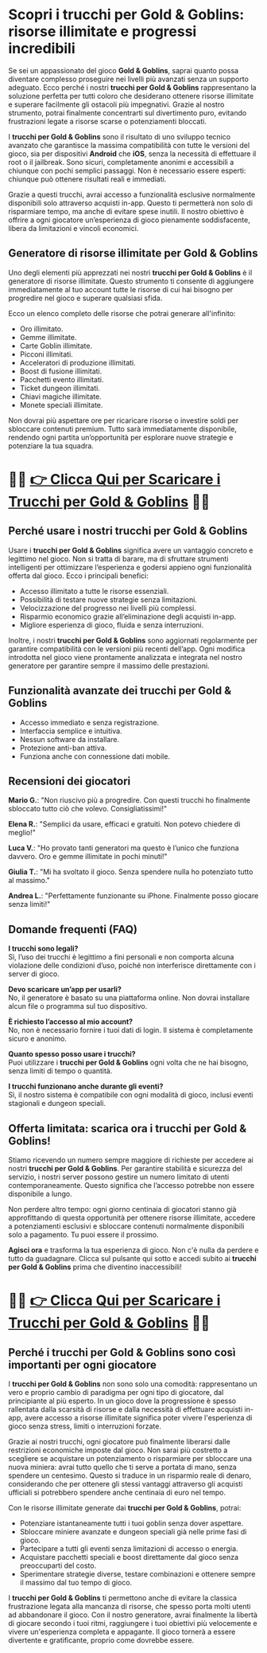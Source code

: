 <h1>Scopri i trucchi per Gold & Goblins: risorse illimitate e progressi incredibili</h1>

<p>Se sei un appassionato del gioco <strong>Gold & Goblins</strong>, saprai quanto possa diventare complesso proseguire nei livelli più avanzati senza un supporto adeguato. Ecco perché i nostri <strong>trucchi per Gold & Goblins</strong> rappresentano la soluzione perfetta per tutti coloro che desiderano ottenere risorse illimitate e superare facilmente gli ostacoli più impegnativi. Grazie al nostro strumento, potrai finalmente concentrarti sul divertimento puro, evitando frustrazioni legate a risorse scarse o potenziamenti bloccati.</p>

<p>I <strong>trucchi per Gold & Goblins</strong> sono il risultato di uno sviluppo tecnico avanzato che garantisce la massima compatibilità con tutte le versioni del gioco, sia per dispositivi <strong>Android</strong> che <strong>iOS</strong>, senza la necessità di effettuare il root o il jailbreak. Sono sicuri, completamente anonimi e accessibili a chiunque con pochi semplici passaggi. Non è necessario essere esperti: chiunque può ottenere risultati reali e immediati.</p>

<p>Grazie a questi trucchi, avrai accesso a funzionalità esclusive normalmente disponibili solo attraverso acquisti in-app. Questo ti permetterà non solo di risparmiare tempo, ma anche di evitare spese inutili. Il nostro obiettivo è offrire a ogni giocatore un’esperienza di gioco pienamente soddisfacente, libera da limitazioni e vincoli economici.</p>

<h2>Generatore di risorse illimitate per Gold & Goblins</h2>

<p>Uno degli elementi più apprezzati nei nostri <strong>trucchi per Gold & Goblins</strong> è il generatore di risorse illimitate. Questo strumento ti consente di aggiungere immediatamente al tuo account tutte le risorse di cui hai bisogno per progredire nel gioco e superare qualsiasi sfida.</p>

<p>Ecco un elenco completo delle risorse che potrai generare all'infinito:</p>

<ul>
  <li>Oro illimitato.</li>
  <li>Gemme illimitate.</li>
  <li>Carte Goblin illimitate.</li>
  <li>Picconi illimitati.</li>
  <li>Acceleratori di produzione illimitati.</li>
  <li>Boost di fusione illimitati.</li>
  <li>Pacchetti evento illimitati.</li>
  <li>Ticket dungeon illimitati.</li>
  <li>Chiavi magiche illimitate.</li>
  <li>Monete speciali illimitate.</li>
</ul>

<p>Non dovrai più aspettare ore per ricaricare risorse o investire soldi per sbloccare contenuti premium. Tutto sarà immediatamente disponibile, rendendo ogni partita un’opportunità per esplorare nuove strategie e potenziare la tua squadra.</p>

# 🔴🔴 **[👉 Clicca Qui per Scaricare i Trucchi per Gold & Goblins](https://tinyurl.com/Monix88a)** 🔴🔴

<h2>Perché usare i nostri trucchi per Gold & Goblins</h2>

<p>Usare i <strong>trucchi per Gold & Goblins</strong> significa avere un vantaggio concreto e legittimo nel gioco. Non si tratta di barare, ma di sfruttare strumenti intelligenti per ottimizzare l’esperienza e godersi appieno ogni funzionalità offerta dal gioco. Ecco i principali benefici:</p>

<ul>
  <li>Accesso illimitato a tutte le risorse essenziali.</li>
  <li>Possibilità di testare nuove strategie senza limitazioni.</li>
  <li>Velocizzazione del progresso nei livelli più complessi.</li>
  <li>Risparmio economico grazie all’eliminazione degli acquisti in-app.</li>
  <li>Migliore esperienza di gioco, fluida e senza interruzioni.</li>
</ul>

<p>Inoltre, i nostri <strong>trucchi per Gold & Goblins</strong> sono aggiornati regolarmente per garantire compatibilità con le versioni più recenti dell’app. Ogni modifica introdotta nel gioco viene prontamente analizzata e integrata nel nostro generatore per garantire sempre il massimo delle prestazioni.</p>

<h2>Funzionalità avanzate dei trucchi per Gold & Goblins</h2>

<ul>
  <li>Accesso immediato e senza registrazione.</li>
  <li>Interfaccia semplice e intuitiva.</li>
  <li>Nessun software da installare.</li>
  <li>Protezione anti-ban attiva.</li>
  <li>Funziona anche con connessione dati mobile.</li>
</ul>

<h2>Recensioni dei giocatori</h2>

<p><strong>Mario G.</strong>: "Non riuscivo più a progredire. Con questi trucchi ho finalmente sbloccato tutto ciò che volevo. Consigliatissimi!"</p>
<p><strong>Elena R.</strong>: "Semplici da usare, efficaci e gratuiti. Non potevo chiedere di meglio!"</p>
<p><strong>Luca V.</strong>: "Ho provato tanti generatori ma questo è l’unico che funziona davvero. Oro e gemme illimitate in pochi minuti!"</p>
<p><strong>Giulia T.</strong>: "Mi ha svoltato il gioco. Senza spendere nulla ho potenziato tutto al massimo."</p>
<p><strong>Andrea L.</strong>: "Perfettamente funzionante su iPhone. Finalmente posso giocare senza limiti!"</p>

<h2>Domande frequenti (FAQ)</h2>

<p><strong>I trucchi sono legali?</strong><br>
Sì, l’uso dei trucchi è legittimo a fini personali e non comporta alcuna violazione delle condizioni d’uso, poiché non interferisce direttamente con i server di gioco.</p>

<p><strong>Devo scaricare un’app per usarli?</strong><br>
No, il generatore è basato su una piattaforma online. Non dovrai installare alcun file o programma sul tuo dispositivo.</p>

<p><strong>È richiesto l’accesso al mio account?</strong><br>
No, non è necessario fornire i tuoi dati di login. Il sistema è completamente sicuro e anonimo.</p>

<p><strong>Quanto spesso posso usare i trucchi?</strong><br>
Puoi utilizzare i <strong>trucchi per Gold & Goblins</strong> ogni volta che ne hai bisogno, senza limiti di tempo o quantità.</p>

<p><strong>I trucchi funzionano anche durante gli eventi?</strong><br>
Sì, il nostro sistema è compatibile con ogni modalità di gioco, inclusi eventi stagionali e dungeon speciali.</p>

<h2>Offerta limitata: scarica ora i trucchi per Gold & Goblins!</h2>

<p>Stiamo ricevendo un numero sempre maggiore di richieste per accedere ai nostri <strong>trucchi per Gold & Goblins</strong>. Per garantire stabilità e sicurezza del servizio, i nostri server possono gestire un numero limitato di utenti contemporaneamente. Questo significa che l’accesso potrebbe non essere disponibile a lungo.</p>

<p>Non perdere altro tempo: ogni giorno centinaia di giocatori stanno già approfittando di questa opportunità per ottenere risorse illimitate, accedere a potenziamenti esclusivi e sbloccare contenuti normalmente disponibili solo a pagamento. Tu puoi essere il prossimo.</p>

<p><strong>Agisci ora</strong> e trasforma la tua esperienza di gioco. Non c'è nulla da perdere e tutto da guadagnare. Clicca sul pulsante qui sotto e accedi subito ai <strong>trucchi per Gold & Goblins</strong> prima che diventino inaccessibili!</p>

# 🔴🔴 **[👉 Clicca Qui per Scaricare i Trucchi per Gold & Goblins](https://tinyurl.com/Monix88a)** 🔴🔴

<h2>Perché i trucchi per Gold & Goblins sono così importanti per ogni giocatore</h2>

<p>I <strong>trucchi per Gold & Goblins</strong> non sono solo una comodità: rappresentano un vero e proprio cambio di paradigma per ogni tipo di giocatore, dal principiante al più esperto. In un gioco dove la progressione è spesso rallentata dalla scarsità di risorse e dalla necessità di effettuare acquisti in-app, avere accesso a risorse illimitate significa poter vivere l'esperienza di gioco senza stress, limiti o interruzioni forzate.</p>

<p>Grazie ai nostri trucchi, ogni giocatore può finalmente liberarsi dalle restrizioni economiche imposte dal gioco. Non sarai più costretto a scegliere se acquistare un potenziamento o risparmiare per sbloccare una nuova miniera: avrai tutto quello che ti serve a portata di mano, senza spendere un centesimo. Questo si traduce in un risparmio reale di denaro, considerando che per ottenere gli stessi vantaggi attraverso gli acquisti ufficiali si potrebbero spendere anche centinaia di euro nel tempo.</p>

<p>Con le risorse illimitate generate dai <strong>trucchi per Gold & Goblins</strong>, potrai:</p>

<ul>
  <li>Potenziare istantaneamente tutti i tuoi goblin senza dover aspettare.</li>
  <li>Sbloccare miniere avanzate e dungeon speciali già nelle prime fasi di gioco.</li>
  <li>Partecipare a tutti gli eventi senza limitazioni di accesso o energia.</li>
  <li>Acquistare pacchetti speciali e boost direttamente dal gioco senza preoccuparti del costo.</li>
  <li>Sperimentare strategie diverse, testare combinazioni e ottenere sempre il massimo dal tuo tempo di gioco.</li>
</ul>

<p>I <strong>trucchi per Gold & Goblins</strong> ti permettono anche di evitare la classica frustrazione legata alla mancanza di risorse, che spesso porta molti utenti ad abbandonare il gioco. Con il nostro generatore, avrai finalmente la libertà di giocare secondo i tuoi ritmi, raggiungere i tuoi obiettivi più velocemente e vivere un'esperienza completa e appagante. Il gioco tornerà a essere divertente e gratificante, proprio come dovrebbe essere.</p>

